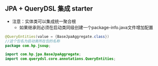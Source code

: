 ## JPA + QueryDSL 集成 starter

- 注意：实体类可以集成统一聚合根
  - 如果继承则必须在启动类同级创建一个package-info.java文件增加配置

```java
@QueryEntities(value = {BaseJpaAggregate.class})
//这个包名为启动类所在包的名称
package com.hp.jsoup;

import com.hp.jpa.BaseJpaAggregate;
import com.querydsl.core.annotations.QueryEntities;
```
